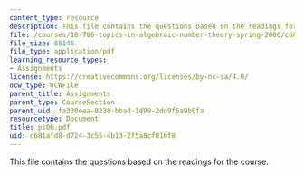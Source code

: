 ```yaml
---
content_type: resource
description: This file contains the questions based on the readings for the course.
file: /courses/18-786-topics-in-algebraic-number-theory-spring-2006/c681afd8d7243c554b132f5a8cf010f8_ps06.pdf
file_size: 88146
file_type: application/pdf
learning_resource_types:
- Assignments
license: https://creativecommons.org/licenses/by-nc-sa/4.0/
ocw_type: OCWFile
parent_title: Assignments
parent_type: CourseSection
parent_uid: fa330eea-0238-bbad-1d99-2dd9f6a9b0fa
resourcetype: Document
title: ps06.pdf
uid: c681afd8-d724-3c55-4b13-2f5a8cf010f8
---
```

This file contains the questions based on the readings for the course.